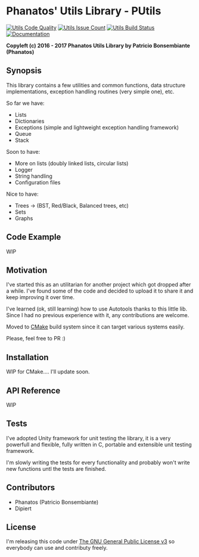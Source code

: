 # Phanatos' Utils Library - PUtils 
[![Utils Code Quality](https://codeclimate.com/github/Phanatos-/utils/badges/gpa.svg)](https://codeclimate.com/github/Phanatos-/utils)
[![Utils Issue Count](https://codeclimate.com/github/Phanatos-/utils/badges/issue_count.svg)](https://codeclimate.com/github/Phanatos-/utils)
[![Utils Build Status](https://travis-ci.org/Phanatos-/utils.svg?branch=master)](https://travis-ci.org/Phanatos-/utils)
[![Documentation](https://codedocs.xyz/Phanatos-/utils.svg)](https://codedocs.xyz/Phanatos-/utils/)

__Copyleft (c) 2016 - 2017 Phanatos Utils Library by Patricio Bonsembiante (Phanatos)__

## Synopsis


This library contains a few utilities and common functions, data structure implementations, exception handling routines (very simple one), etc.

So far we have: 

* Lists
* Dictionaries 
* Exceptions (simple and lightweight exception handling framework) 
* Queue 
* Stack

Soon to have:

* More on lists (doubly linked lists, circular lists) 
* Logger
* String handling
* Configuration files

Nice to have: 

* Trees -> (BST, Red/Black, Balanced trees, etc)
* Sets
* Graphs 

## Code Example

WIP

## Motivation

I've started this as an utilitarian for another project which got dropped after a while. I've found some of the code and decided to upload it to share it and keep improving it over time.

I've learned (ok, still learning) how to use Autotools thanks to this little lib. Since I had no previous experience with it, any contributions are welcome. 

Moved to [CMake](https://cmake.org) build system since it can target various systems easily.

Please, feel free to PR :)

## Installation

WIP for CMake.... I'll update soon.

## API Reference

WIP

## Tests

I've adopted Unity framework for unit testing the library, it is a very powerfull and flexible, fully written in C, portable and extensible unit testing framework. 

I'm slowly writing the tests for every functionality and probably won't write new functions untl the tests are finished. 

## Contributors

* Phanatos (Patricio Bonsembiante)
* Dipiert 

## License

I'm releasing this code under [The GNU General Public License v3](./COPYING) so everybody can use and contributy freely.
